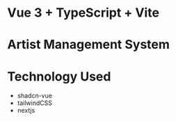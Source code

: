 # Vue 3 + TypeScript + Vite

# Artist Management System
# Technology Used
- shadcn-vue
- tailwindCSS
- nextjs
